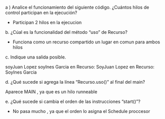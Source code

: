 a ) Analice el funcionamiento del siguiente código. ¿Cuántos hilos de control
participan en la ejecución?

 - Participan 2 hilos en la ejecucion 

 b. ¿Cúal es la funcionalidad del método “uso” de Recurso?

 - Funciona como un recurso compartido un lugar en comun para ambos hilos 

 c. Indique una salida posible. 

 soyJuan Lopez
soyInes Garcia
en Recurso: SoyJuan Lopez
en Recurso: SoyInes Garcia

d. ¿Qué sucede si agrega la línea “Recurso.uso()” al final del main?

Aparece MAIN , ya que es un hilo runneable

e. ¿Qué sucede si cambia el orden de las instrucciones “start()”?

- No pasa mucho , ya que el orden lo asigna el Schedule proccesor


  
